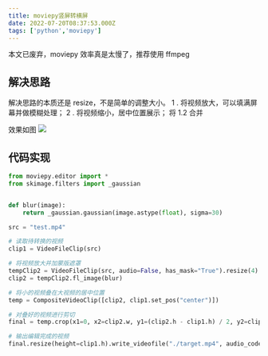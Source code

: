 ```yaml
---
title: moviepy竖屏转横屏
date: 2022-07-20T08:37:53.000Z
tags: ['python','moviepy']
---
```

  
本文已废弃，moviepy 效率真是太慢了，推荐使用 ffmpeg

## 解决思路

解决思路的本质还是 resize，不是简单的调整大小。
1 . 将视频放大，可以填满屏幕并做模糊处理；
2 . 将视频缩小，居中位置展示；
将 1.2 合并

效果如图
![](images/FnqRumA67IQwMVzZcd8cNkbU7yDv.png)

## 代码实现

```python
from moviepy.editor import *
from skimage.filters import _gaussian


def blur(image):
    return _gaussian.gaussian(image.astype(float), sigma=30)

src = "test.mp4"

# 读取待转换的视频
clip1 = VideoFileClip(src)

# 将视频放大并加蒙版遮罩
tempClip2 = VideoFileClip(src, audio=False, has_mask="True").resize(4)
clip2 = tempClip2.fl_image(blur)

# 将小的视频叠在大视频的居中位置
temp = CompositeVideoClip([clip2, clip1.set_pos("center")])

# 对叠好的视频进行剪切
final = temp.crop(x1=0, x2=clip2.w, y1=(clip2.h - clip1.h) / 2, y2=clip1.h + (clip2.h - clip1.h) / 2)

# 输出编辑完成的视频
final.resize(height=clip1.h).write_videofile("./target.mp4", audio_codec="aac")
```